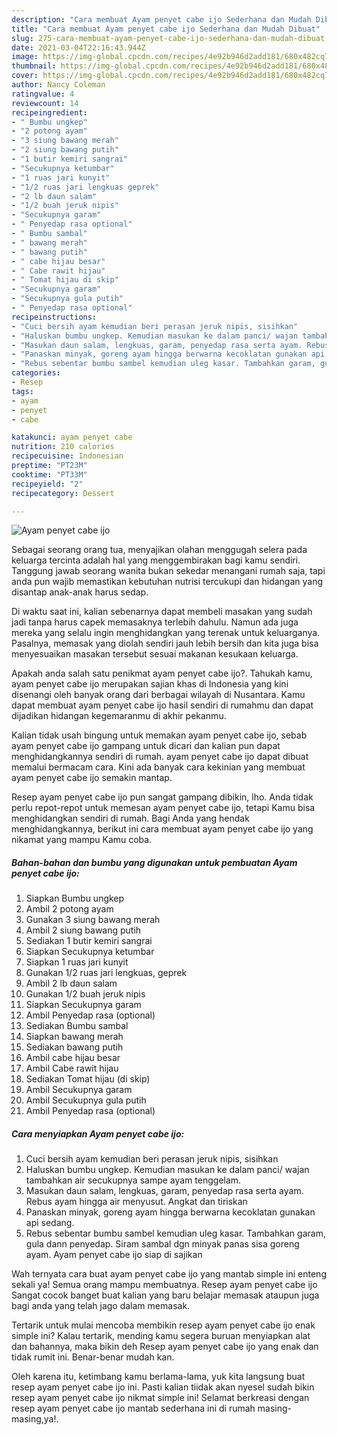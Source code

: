 ```yaml
---
description: "Cara membuat Ayam penyet cabe ijo Sederhana dan Mudah Dibuat"
title: "Cara membuat Ayam penyet cabe ijo Sederhana dan Mudah Dibuat"
slug: 275-cara-membuat-ayam-penyet-cabe-ijo-sederhana-dan-mudah-dibuat
date: 2021-03-04T22:16:43.944Z
image: https://img-global.cpcdn.com/recipes/4e92b946d2add181/680x482cq70/ayam-penyet-cabe-ijo-foto-resep-utama.jpg
thumbnail: https://img-global.cpcdn.com/recipes/4e92b946d2add181/680x482cq70/ayam-penyet-cabe-ijo-foto-resep-utama.jpg
cover: https://img-global.cpcdn.com/recipes/4e92b946d2add181/680x482cq70/ayam-penyet-cabe-ijo-foto-resep-utama.jpg
author: Nancy Coleman
ratingvalue: 4
reviewcount: 14
recipeingredient:
- " Bumbu ungkep"
- "2 potong ayam"
- "3 siung bawang merah"
- "2 siung bawang putih"
- "1 butir kemiri sangrai"
- "Secukupnya ketumbar"
- "1 ruas jari kunyit"
- "1/2 ruas jari lengkuas geprek"
- "2 lb daun salam"
- "1/2 buah jeruk nipis"
- "Secukupnya garam"
- " Penyedap rasa optional"
- " Bumbu sambal"
- " bawang merah"
- " bawang putih"
- " cabe hijau besar"
- " Cabe rawit hijau"
- " Tomat hijau di skip"
- "Secukupnya garam"
- "Secukupnya gula putih"
- " Penyedap rasa optional"
recipeinstructions:
- "Cuci bersih ayam kemudian beri perasan jeruk nipis, sisihkan"
- "Haluskan bumbu ungkep. Kemudian masukan ke dalam panci/ wajan tambahkan air secukupnya sampe ayam tenggelam."
- "Masukan daun salam, lengkuas, garam, penyedap rasa serta ayam. Rebus ayam hingga air menyusut. Angkat dan tiriskan"
- "Panaskan minyak, goreng ayam hingga berwarna kecoklatan gunakan api sedang."
- "Rebus sebentar bumbu sambel kemudian uleg kasar. Tambahkan garam, gula dann penyedap. Siram sambal dgn minyak panas sisa goreng ayam. Ayam penyet cabe ijo siap di sajikan"
categories:
- Resep
tags:
- ayam
- penyet
- cabe

katakunci: ayam penyet cabe 
nutrition: 210 calories
recipecuisine: Indonesian
preptime: "PT23M"
cooktime: "PT33M"
recipeyield: "2"
recipecategory: Dessert

---
```



![Ayam penyet cabe ijo](https://img-global.cpcdn.com/recipes/4e92b946d2add181/680x482cq70/ayam-penyet-cabe-ijo-foto-resep-utama.jpg)

Sebagai seorang orang tua, menyajikan olahan menggugah selera pada keluarga tercinta adalah hal yang menggembirakan bagi kamu sendiri. Tanggung jawab seorang  wanita bukan sekedar menangani rumah saja, tapi anda pun wajib memastikan kebutuhan nutrisi tercukupi dan hidangan yang disantap anak-anak harus sedap.

Di waktu  saat ini, kalian sebenarnya dapat membeli masakan yang sudah jadi tanpa harus capek memasaknya terlebih dahulu. Namun ada juga mereka yang selalu ingin menghidangkan yang terenak untuk keluarganya. Pasalnya, memasak yang diolah sendiri jauh lebih bersih dan kita juga bisa menyesuaikan masakan tersebut sesuai makanan kesukaan keluarga. 



Apakah anda salah satu penikmat ayam penyet cabe ijo?. Tahukah kamu, ayam penyet cabe ijo merupakan sajian khas di Indonesia yang kini disenangi oleh banyak orang dari berbagai wilayah di Nusantara. Kamu dapat membuat ayam penyet cabe ijo hasil sendiri di rumahmu dan dapat dijadikan hidangan kegemaranmu di akhir pekanmu.

Kalian tidak usah bingung untuk memakan ayam penyet cabe ijo, sebab ayam penyet cabe ijo gampang untuk dicari dan kalian pun dapat menghidangkannya sendiri di rumah. ayam penyet cabe ijo dapat dibuat memalui bermacam cara. Kini ada banyak cara kekinian yang membuat ayam penyet cabe ijo semakin mantap.

Resep ayam penyet cabe ijo pun sangat gampang dibikin, lho. Anda tidak perlu repot-repot untuk memesan ayam penyet cabe ijo, tetapi Kamu bisa menghidangkan sendiri di rumah. Bagi Anda yang hendak menghidangkannya, berikut ini cara membuat ayam penyet cabe ijo yang nikamat yang mampu Kamu coba.

<!--inarticleads1-->

##### Bahan-bahan dan bumbu yang digunakan untuk pembuatan Ayam penyet cabe ijo:

1. Siapkan  Bumbu ungkep
1. Ambil 2 potong ayam
1. Gunakan 3 siung bawang merah
1. Ambil 2 siung bawang putih
1. Sediakan 1 butir kemiri sangrai
1. Siapkan Secukupnya ketumbar
1. Siapkan 1 ruas jari kunyit
1. Gunakan 1/2 ruas jari lengkuas, geprek
1. Ambil 2 lb daun salam
1. Gunakan 1/2 buah jeruk nipis
1. Siapkan Secukupnya garam
1. Ambil  Penyedap rasa (optional)
1. Sediakan  Bumbu sambal
1. Siapkan  bawang merah
1. Sediakan  bawang putih
1. Ambil  cabe hijau besar
1. Ambil  Cabe rawit hijau
1. Sediakan  Tomat hijau (di skip)
1. Ambil Secukupnya garam
1. Ambil Secukupnya gula putih
1. Ambil  Penyedap rasa (optional)




<!--inarticleads2-->

##### Cara menyiapkan Ayam penyet cabe ijo:

1. Cuci bersih ayam kemudian beri perasan jeruk nipis, sisihkan
1. Haluskan bumbu ungkep. Kemudian masukan ke dalam panci/ wajan tambahkan air secukupnya sampe ayam tenggelam.
1. Masukan daun salam, lengkuas, garam, penyedap rasa serta ayam. Rebus ayam hingga air menyusut. Angkat dan tiriskan
1. Panaskan minyak, goreng ayam hingga berwarna kecoklatan gunakan api sedang.
1. Rebus sebentar bumbu sambel kemudian uleg kasar. Tambahkan garam, gula dann penyedap. Siram sambal dgn minyak panas sisa goreng ayam. Ayam penyet cabe ijo siap di sajikan




Wah ternyata cara buat ayam penyet cabe ijo yang mantab simple ini enteng sekali ya! Semua orang mampu membuatnya. Resep ayam penyet cabe ijo Sangat cocok banget buat kalian yang baru belajar memasak ataupun juga bagi anda yang telah jago dalam memasak.

Tertarik untuk mulai mencoba membikin resep ayam penyet cabe ijo enak simple ini? Kalau tertarik, mending kamu segera buruan menyiapkan alat dan bahannya, maka bikin deh Resep ayam penyet cabe ijo yang enak dan tidak rumit ini. Benar-benar mudah kan. 

Oleh karena itu, ketimbang kamu berlama-lama, yuk kita langsung buat resep ayam penyet cabe ijo ini. Pasti kalian tiidak akan nyesel sudah bikin resep ayam penyet cabe ijo nikmat simple ini! Selamat berkreasi dengan resep ayam penyet cabe ijo mantab sederhana ini di rumah masing-masing,ya!.

